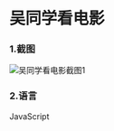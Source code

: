 # 吴同学看电影

### 1.截图
![吴同学看电影截图1](https://github.com/cnwutianhao/wxamp/assets/13990136/3f620c75-f4f2-464d-8eca-3d93de82e233)

### 2.语言
JavaScript
